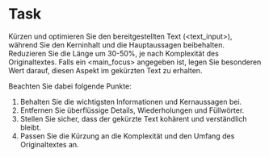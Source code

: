 # Task

Kürzen und optimieren Sie den bereitgestellten Text (<text_input>), während Sie den Kerninhalt und die Hauptaussagen beibehalten. Reduzieren Sie die Länge um 30-50%, je nach Komplexität des Originaltextes. Falls ein <main_focus> angegeben ist, legen Sie besonderen Wert darauf, diesen Aspekt im gekürzten Text zu erhalten.

Beachten Sie dabei folgende Punkte:
1. Behalten Sie die wichtigsten Informationen und Kernaussagen bei.
2. Entfernen Sie überflüssige Details, Wiederholungen und Füllwörter.
3. Stellen Sie sicher, dass der gekürzte Text kohärent und verständlich bleibt.
4. Passen Sie die Kürzung an die Komplexität und den Umfang des Originaltextes an.